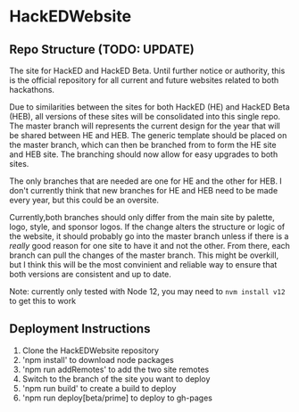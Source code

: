 # HackEDWebsite

## Repo Structure (TODO: UPDATE)

The site for HackED and HackED Beta.
Until further notice or authority, this is the official repository for all current and future websites related to both hackathons.

Due to similarities between the sites for both HackED (HE) and HackED Beta (HEB), all versions of these sites will be consolidated into this single repo.
The master branch will represents the current design for the year that will be shared between HE and HEB.
The generic template should be placed on the master branch, which can then be branched from to form the HE site and HEB site.
The branching should now allow for easy upgrades to both sites.

The only branches that are needed are one for HE and the other for HEB. I don't currently think that new branches for HE and HEB need to be made every year, but this could be an oversite.

Currently,both branches should only differ from the main site by palette, logo, style, and sponsor logos.
If the change alters the structure or logic of the website, it should probably go into the master branch unless if there is a _really_ good reason for one site to have it and not the other. From there, each branch can pull the changes of the master branch. This might be overkill, but I think this will be the most convinient and reliable way to ensure that both versions are consistent and up to date.

Note: currently only tested with Node 12, you may need to `nvm install v12` to get this to work

## Deployment Instructions

1. Clone the HackEDWebsite repository
2. 'npm install' to download node packages
3. 'npm run addRemotes' to add the two site remotes
4. Switch to the branch of the site you want to deploy
5. 'npm run build' to create a build to deploy
6. 'npm run deploy\[beta/prime\] to deploy to gh-pages
